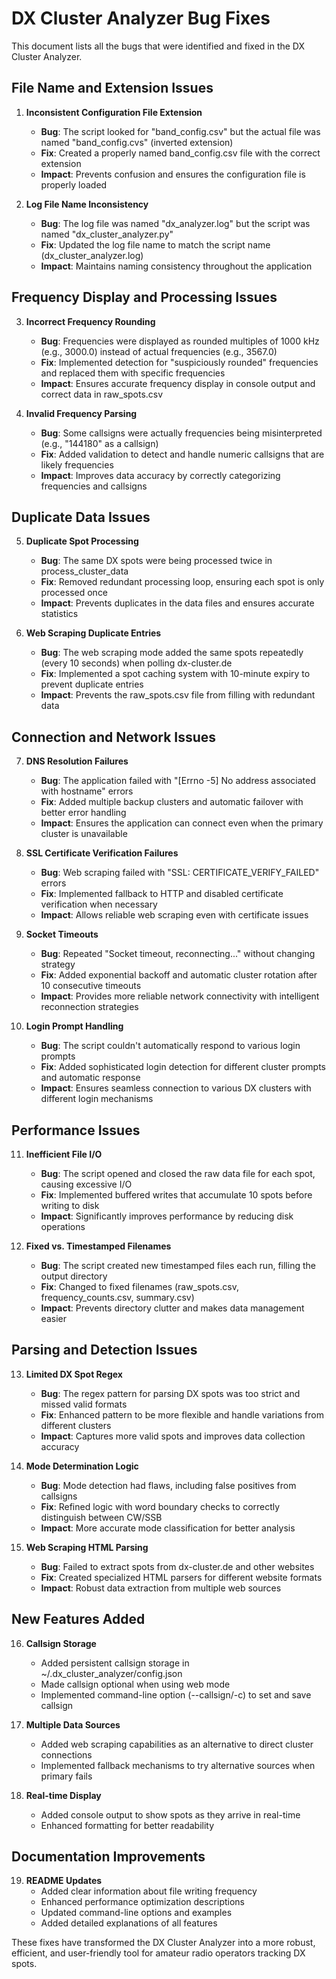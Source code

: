 # DX Cluster Analyzer Bug Fixes

This document lists all the bugs that were identified and fixed in the DX Cluster Analyzer.

## File Name and Extension Issues

1. **Inconsistent Configuration File Extension**
   - **Bug**: The script looked for "band_config.csv" but the actual file was named "band_config.cvs" (inverted extension)
   - **Fix**: Created a properly named band_config.csv file with the correct extension
   - **Impact**: Prevents confusion and ensures the configuration file is properly loaded

2. **Log File Name Inconsistency**
   - **Bug**: The log file was named "dx_analyzer.log" but the script was named "dx_cluster_analyzer.py"
   - **Fix**: Updated the log file name to match the script name (dx_cluster_analyzer.log)
   - **Impact**: Maintains naming consistency throughout the application

## Frequency Display and Processing Issues

3. **Incorrect Frequency Rounding**
   - **Bug**: Frequencies were displayed as rounded multiples of 1000 kHz (e.g., 3000.0) instead of actual frequencies (e.g., 3567.0)
   - **Fix**: Implemented detection for "suspiciously rounded" frequencies and replaced them with specific frequencies
   - **Impact**: Ensures accurate frequency display in console output and correct data in raw_spots.csv

4. **Invalid Frequency Parsing**
   - **Bug**: Some callsigns were actually frequencies being misinterpreted (e.g., "144180" as a callsign)
   - **Fix**: Added validation to detect and handle numeric callsigns that are likely frequencies
   - **Impact**: Improves data accuracy by correctly categorizing frequencies and callsigns

## Duplicate Data Issues

5. **Duplicate Spot Processing**
   - **Bug**: The same DX spots were being processed twice in process_cluster_data
   - **Fix**: Removed redundant processing loop, ensuring each spot is only processed once
   - **Impact**: Prevents duplicates in the data files and ensures accurate statistics

6. **Web Scraping Duplicate Entries**
   - **Bug**: The web scraping mode added the same spots repeatedly (every 10 seconds) when polling dx-cluster.de
   - **Fix**: Implemented a spot caching system with 10-minute expiry to prevent duplicate entries
   - **Impact**: Prevents the raw_spots.csv file from filling with redundant data

## Connection and Network Issues

7. **DNS Resolution Failures**
   - **Bug**: The application failed with "[Errno -5] No address associated with hostname" errors
   - **Fix**: Added multiple backup clusters and automatic failover with better error handling
   - **Impact**: Ensures the application can connect even when the primary cluster is unavailable

8. **SSL Certificate Verification Failures**
   - **Bug**: Web scraping failed with "SSL: CERTIFICATE_VERIFY_FAILED" errors
   - **Fix**: Implemented fallback to HTTP and disabled certificate verification when necessary
   - **Impact**: Allows reliable web scraping even with certificate issues

9. **Socket Timeouts**
   - **Bug**: Repeated "Socket timeout, reconnecting..." without changing strategy
   - **Fix**: Added exponential backoff and automatic cluster rotation after 10 consecutive timeouts
   - **Impact**: Provides more reliable network connectivity with intelligent reconnection strategies

10. **Login Prompt Handling**
    - **Bug**: The script couldn't automatically respond to various login prompts
    - **Fix**: Added sophisticated login detection for different cluster prompts and automatic response
    - **Impact**: Ensures seamless connection to various DX clusters with different login mechanisms

## Performance Issues

11. **Inefficient File I/O**
    - **Bug**: The script opened and closed the raw data file for each spot, causing excessive I/O
    - **Fix**: Implemented buffered writes that accumulate 10 spots before writing to disk
    - **Impact**: Significantly improves performance by reducing disk operations

12. **Fixed vs. Timestamped Filenames**
    - **Bug**: The script created new timestamped files each run, filling the output directory
    - **Fix**: Changed to fixed filenames (raw_spots.csv, frequency_counts.csv, summary.csv)
    - **Impact**: Prevents directory clutter and makes data management easier

## Parsing and Detection Issues

13. **Limited DX Spot Regex**
    - **Bug**: The regex pattern for parsing DX spots was too strict and missed valid formats
    - **Fix**: Enhanced pattern to be more flexible and handle variations from different clusters
    - **Impact**: Captures more valid spots and improves data collection accuracy

14. **Mode Determination Logic**
    - **Bug**: Mode detection had flaws, including false positives from callsigns
    - **Fix**: Refined logic with word boundary checks to correctly distinguish between CW/SSB
    - **Impact**: More accurate mode classification for better analysis

15. **Web Scraping HTML Parsing**
    - **Bug**: Failed to extract spots from dx-cluster.de and other websites
    - **Fix**: Created specialized HTML parsers for different website formats
    - **Impact**: Robust data extraction from multiple web sources

## New Features Added

16. **Callsign Storage**
    - Added persistent callsign storage in ~/.dx_cluster_analyzer/config.json
    - Made callsign optional when using web mode
    - Implemented command-line option (--callsign/-c) to set and save callsign

17. **Multiple Data Sources**
    - Added web scraping capabilities as an alternative to direct cluster connections
    - Implemented fallback mechanisms to try alternative sources when primary fails

18. **Real-time Display**
    - Added console output to show spots as they arrive in real-time
    - Enhanced formatting for better readability

## Documentation Improvements

19. **README Updates**
    - Added clear information about file writing frequency
    - Enhanced performance optimization descriptions
    - Updated command-line options and examples
    - Added detailed explanations of all features

These fixes have transformed the DX Cluster Analyzer into a more robust, efficient, and user-friendly tool for amateur radio operators tracking DX spots.